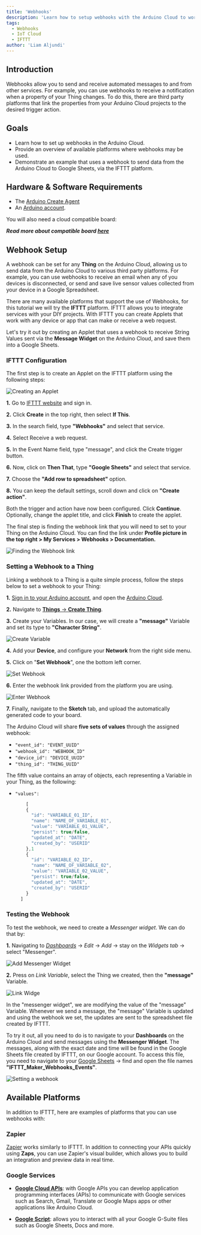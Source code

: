 ```yaml
---
title: 'Webhooks'
description: 'Learn how to setup webhooks with the Arduino Cloud to work with third party platforms such as IFTTT.'
tags:
  - Webhooks
  - IoT Cloud
  - IFTTT
author: 'Liam Aljundi'
---
```


## Introduction

Webhooks allow you to send and receive automated messages to and from other services. For example, you can use webhooks to receive a notification when a property of your Thing changes. To do this, there are third party platforms that link the properties from your Arduino Cloud projects to the desired trigger action.

## Goals

- Learn how to set up webhooks in the Arduino Cloud.
- Provide an overview of available platforms where webhooks may be used.
- Demonstrate an example that uses a webhook to send data from the Arduino Cloud to Google Sheets, via the IFTTT platform.

## Hardware & Software Requirements

- The [Arduino Create Agent](https://github.com/arduino/arduino-create-agent)
- An [Arduino account](http://create.arduino.cc/iot).

You will also need a cloud compatible board:

***Read more about compatible board [here](/arduino-cloud/guides/overview#compatible-boards)***

## Webhook Setup

A webhook can be set for any **Thing** on the Arduino Cloud, allowing us to send data from the Arduino Cloud to various third party platforms. For example, you can use webhooks to receive an email when any of you devices is disconnected, or send and save live sensor values collected from your device in a Google Spreadsheet.

There are many available platforms that support the use of Webhooks, for this tutorial we will try the **IFTTT** platform. IFTTT allows you to integrate services with your DIY projects. With IFTTT you can create Applets that work with any device or app that can make or receive a web request.

Let's try it out by creating an Applet that uses a webhook to receive String Values sent via the **Message Widget** on the Arduino Cloud, and save them into a Google Sheets.

### IFTTT Configuration

The first step is to create an Applet on the IFTTT platform using the following steps:

![Creating an Applet](assets/creating-an-applet.gif)

**1.** Go to [IFTTT website](https://maker.ifttt.com) and sign in.

**2.** Click **Create** in the top right, then select **If This**.

**3.** In the search field, type **"Webhooks"** and select that service.

**4.** Select Receive a web request.

**5.** In the Event Name field, type "message", and click the Create trigger button.

**6.** Now, click on **Then That**, type **"Google Sheets"** and select that service.

**7.** Choose the **"Add row to spreadsheet"** option.

**8.** You can keep the default settings, scroll down and click on **"Create action"**.

Both the trigger and action have now been configured. Click **Continue**. Optionally, change the applet title, and click **Finish** to create the applet.

The final step is finding the webhook link that you will need to set to your Thing on the Arduino Cloud. You can find the link under **Profile picture in the top right > My Services > Webhooks > Documentation.**

![Finding the Webhook link](assets/finding-webhook-link.png)

### Setting a Webhook to a Thing

Linking a webhook to a Thing is a quite simple process, follow the steps below to set a webhook to your Thing:

**1.** [Sign in to your Arduino account](https://create.arduino.cc/iot), and open the [Arduino Cloud](https://create.arduino.cc/iot).

**2.** Navigate to [**Things** -> **Create Thing**](app.arduino.cc/things).

**3.** Create your Variables. In our case, we will create a **"message"** Variable and set its type to **"Character String"**.

![Create Variable](./assets/webhooks-01.png)

**4.** Add your **Device**, and configure your **Network** from the right side menu.

**5.** Click on "**Set Webhook**", one the bottom left corner.

![Set Webhook](./assets/webhooks-02.png)

**6.** Enter the webhook link provided from the platform you are using.

![Enter Webhook](./assets/webhooks-03.png)

**7.** Finally, navigate to the **Sketch** tab, and upload the automatically generated code to your board.

The Arduino Cloud will share **five sets of values** through the assigned webhook:

- `"event_id": "EVENT_UUID"`
- `"webhook_id": "WEBHOOK_ID"`
- `"device_id": "DEVICE_UUID"`
- `"thing_id": "THING_UUID"`

The fifth value contains an array of objects, each representing a Variable in your Thing, as the following:

- `"values":`
   
  ```js
      [
      {
        "id": "VARIABLE_01_ID",
        "name": "NAME_OF_VARIABLE_01",
        "value": "VARIABLE_01_VALUE",
        "persist": true/false,
        "updated_at": "DATE",
        "created_by": "USERID"
      },1
      {
        "id": "VARIABLE_02_ID",
        "name": "NAME_OF_VARIABLE_02",
        "value": "VARIABLE_02_VALUE",
        "persist": true/false,
        "updated_at": "DATE",
        "created_by": "USERID"
      }
    ]
  ```

### Testing the Webhook

To test the webhook, we need to create a *Messenger widget*. We can do that by:

**1.** Navigating to [*Dashboards*](app.arduino.cc/dashboards) -> *Edit* -> *Add* -> stay on the *Widgets tab* -> select "Messenger".

![Add Messenger Widget](./assets/webhooks-04.png)

**2.** Press on *Link Variable*, select the Thing we created, then the **"message"** Variable.

![Link Widge](./assets/webhooks-05.png)

In the "messenger widget", we are modifying the value of the "message" Variable. Whenever we send a message, the "message" Variable is updated and using the webhook we set, the updates are sent to the spreadsheet file created by IFTTT.

To try it out, all you need to do is to navigate to your **Dashboards** on the Arduino Cloud and send messages using the **Messenger Widget**. The messages, along with the exact date and time will be found in the Google Sheets file created by IFTTT, on our Google account. To access this file, you need to navigate to your [Google Sheets](https://docs.google.com/spreadsheets) -> find and open the file names **"IFTTT_Maker_Webhooks_Events"**.

![Setting a webhook](assets/ezgif.com-crop.gif)

## Available Platforms

In addition to IFTTT, here are examples of platforms that you can use webhooks with:

### Zapier

[Zapier](https://zapier.com/) works similarly to IFTTT. In addition to connecting your APIs quickly using **Zaps**, you can use Zapier's visual builder, which allows you to build an integration and preview data in real time.

### Google Services

- [**Google Cloud APIs**](https://cloud.google.com/apis/docs/overview): with Google APIs you can develop application programming interfaces (APIs) to communicate with Google services such as Search, Gmail, Translate or Google Maps apps or other applications like Arduino Cloud.

- [**Google Script**](https://developers.google.com/apps-script): allows you to interact with all your Google G-Suite files such as Google Sheets, Docs and more.
